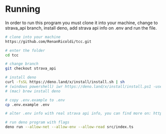 # Running

In order to run this program you must clone it into your machine, change to strava_api branch, install deno, add strava api info on .env and run the file.

```sh
# clone into your machine
https://github.com/RenanRicoldi/tcc.git

# enter the folder
cd tcc

# change branch
git checkout strava_api

# install deno
curl -fsSL https://deno.land/x/install/install.sh | sh
# (windows powershell) iwr https://deno.land/x/install/install.ps1 -useb | iex
# (mac) brew install deno

# copy .env.example to .env
cp .env.example .env

# alter .env info with real strava api info, you can find more on: https://www.strava.com/settings/api

# run deno program with flags
deno run --allow-net --allow-env --allow-read src/index.ts
```